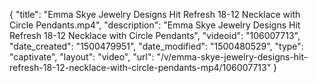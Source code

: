 {
    "title": "Emma Skye Jewelry Designs Hit Refresh 18-12 Necklace with Circle Pendants.mp4",
    "description": "Emma Skye Jewelry Designs Hit Refresh 18-12 Necklace with Circle Pendants",
    "videoid": "106007713",
    "date_created": "1500479951",
    "date_modified": "1500480529",
    "type": "captivate",
    "layout": "video",
    "url": "\/v\/emma-skye-jewelry-designs-hit-refresh-18-12-necklace-with-circle-pendants-mp4\/106007713"
}